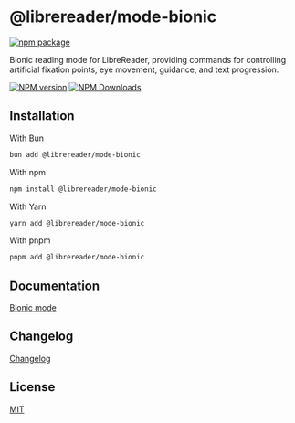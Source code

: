 # @librereader/mode-bionic

[![npm package](https://nodei.co/npm/@librereader/mode-bionic.png?downloads=true&downloadRank=true&stars=true)](https://www.npmjs.com/package/@librereader/mode-bionic)

Bionic reading mode for LibreReader, providing commands for controlling artificial fixation points, eye movement, guidance, and text progression.

[![NPM version](https://img.shields.io/npm/v/@librereader/mode-bionic.svg?style=flat)](https://npmjs.org/package/@librereader/mode-bionic)
[![NPM Downloads](https://img.shields.io/npm/dm/@librereader/mode-bionic.svg?style=flat)](https://npmjs.org/package/@librereader/mode-bionic)

## Installation

With Bun

```sh
bun add @librereader/mode-bionic
```

With npm

```sh
npm install @librereader/mode-bionic
```

With Yarn

```sh
yarn add @librereader/mode-bionic
```

With pnpm

```sh
pnpm add @librereader/mode-bionic
```

## Documentation

[Bionic mode](https://librereader.pages.dev/docs/modes/bionic)

## Changelog

[Changelog](CHANGELOG.md)

## License

[MIT](../../LICENSE)
